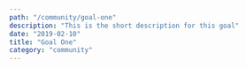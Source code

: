 ```yaml
---
path: "/community/goal-one"
description: "This is the short description for this goal"
date: "2019-02-10"
title: "Goal One"
category: "community"
---
```

